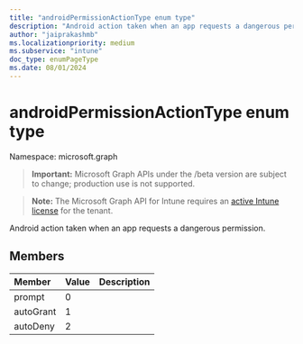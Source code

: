 ```yaml
---
title: "androidPermissionActionType enum type"
description: "Android action taken when an app requests a dangerous permission."
author: "jaiprakashmb"
ms.localizationpriority: medium
ms.subservice: "intune"
doc_type: enumPageType
ms.date: 08/01/2024
---
```


# androidPermissionActionType enum type

Namespace: microsoft.graph

> **Important:** Microsoft Graph APIs under the /beta version are subject to change; production use is not supported.

> **Note:** The Microsoft Graph API for Intune requires an [active Intune license](https://go.microsoft.com/fwlink/?linkid=839381) for the tenant.

Android action taken when an app requests a dangerous permission.

## Members
|Member|Value|Description|
|:---|:---|:---|
|prompt|0||
|autoGrant|1||
|autoDeny|2||
